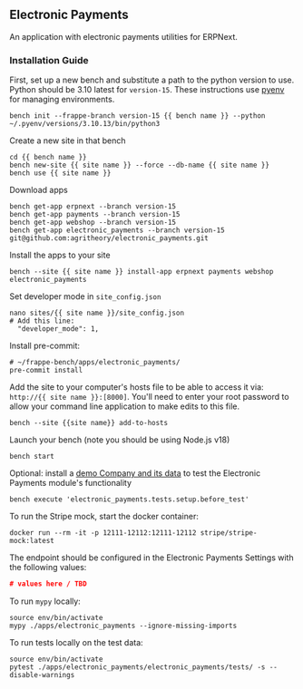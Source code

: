 ## Electronic Payments

An application with electronic payments utilities for ERPNext.

### Installation Guide

First, set up a new bench and substitute a path to the python version to use. Python should be 3.10 latest for `version-15`. These instructions use [pyenv](https://github.com/pyenv/pyenv) for managing environments.
```shell
bench init --frappe-branch version-15 {{ bench name }} --python ~/.pyenv/versions/3.10.13/bin/python3
```

Create a new site in that bench
```shell
cd {{ bench name }}
bench new-site {{ site name }} --force --db-name {{ site name }}
bench use {{ site name }}
```

Download apps
```shell
bench get-app erpnext --branch version-15
bench get-app payments --branch version-15
bench get-app webshop --branch version-15
bench get-app electronic_payments --branch version-15 git@github.com:agritheory/electronic_payments.git 
```

Install the apps to your site
```shell
bench --site {{ site name }} install-app erpnext payments webshop electronic_payments
```

Set developer mode in `site_config.json`
```shell
nano sites/{{ site name }}/site_config.json
# Add this line:
  "developer_mode": 1,

```
Install pre-commit:
```shell
# ~/frappe-bench/apps/electronic_payments/
pre-commit install
```

Add the site to your computer's hosts file to be able to access it via: `http://{{ site name }}:[8000]`. You'll need to enter your root password to allow your command line application to make edits to this file.
```shell
bench --site {{site name}} add-to-hosts
```

Launch your bench (note you should be using Node.js v18)
```shell
bench start
```

Optional: install a [demo Company and its data](./exampledata.md) to test the Electronic Payments module's functionality
```shell
bench execute 'electronic_payments.tests.setup.before_test'
```

To run the Stripe mock, start the docker container:
```shell
docker run --rm -it -p 12111-12112:12111-12112 stripe/stripe-mock:latest
```
The endpoint should be configured in the Electronic Payments Settings with the following values:
```json
# values here / TBD
```

To run `mypy` locally:
```shell
source env/bin/activate
mypy ./apps/electronic_payments --ignore-missing-imports
```

To run tests locally on the test data:
```shell
source env/bin/activate
pytest ./apps/electronic_payments/electronic_payments/tests/ -s --disable-warnings
```

